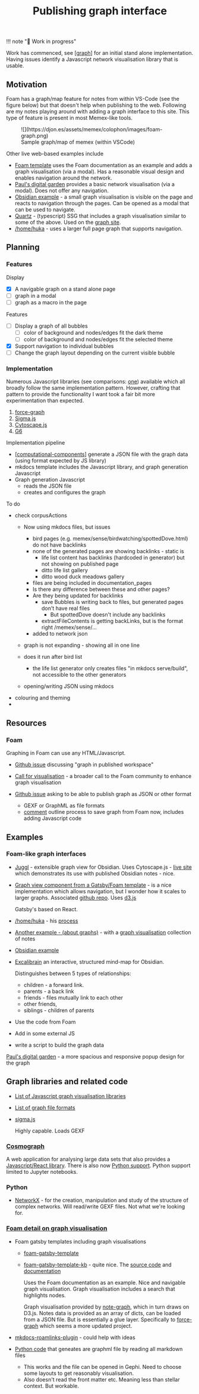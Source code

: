 ﻿---
backlinks:
- title: Colophon
  url: /colophon/colophon.html
- title: Today's note
  url: /seek/journal/todays-note.html
tags:
- colophon
- about
title: Publishing graph interface
type: note
---
!!! note ":construction: Work in progress"


Work has commenced, see [[graph]] for an initial stand alone implementation. Having issues identify a Javascript network visualisation library that is usable.


## Motivation

Foam has a graph/map feature for notes from within VS-Code (see the figure below) but that doesn't help when publishing to the web. Following are my notes playing around with adding a graph interface to this site. This type of feature is present in most Memex-like tools.

<figure markdown>
![](https://djon.es/assets/memex/colophon/images/foam-graph.png)
<figcaption>Sample graph/map of memex (within VSCode)</figcaption>
</figure>

Other live web-based examples include

- [Foam template](https://foam-template-gatsby-kb-hikerpig.vercel.app) uses the Foam documentation as an example and adds a graph visualisation (via a modal). Has a reasonable visual design and enables navigation around the network.
- [Paul's digital garden](https://garden.paulderaaij.nl/) provides a basic network visualisation (via a modal). Does not offer any navigation.
- [Obsidian example](https://notes.nicolevanderhoeven.com/obsidian-playbook/Using+Obsidian/01+First+steps+with+Obsidian/Obsidian) - a small graph visualisation is visible on the page and reacts to navigation through the pages. Can be opened as a modal that can be used to navigate.
- [Quartz](https://quartz.jzhao.xyz) - (typescript) SSG that includes a graph visualisation similar to some of the above. Used on the [graph site](https://graph.stereobooster.com).
- [/home/huka](https://hukacode.github.io) - uses a larger full page graph that supports navigation.

## Planning

### Features

Display 

- [x] A navigable graph on a stand alone page
- [ ] graph in a modal
- [ ] graph as a macro in the page

Features

- [ ] Display a graph of all bubbles
  - [ ] color of background and nodes/edges fit the dark theme
  - [ ] color of background and nodes/edges fit the selected theme
- [x] Support navigation to individual bubbles
- [ ] Change the graph layout depending on the current visible bubble

### Implementation

Numerous Javascript libraries (see comparisons: [one](https://www.cylynx.io/blog/a-comparison-of-javascript-graph-network-visualisation-libraries/)) available which all broadly follow the same implementation pattern. However, crafting that pattern to provide the functionality I want took a fair bit more experimentation than expected.

1. [force-graph](https://vasturiano.github.io/force-graph/)
2. [Sigma.js](https://www.sigmajs.org/)
3. [Cytoscape.js](https://js.cytoscape.org/)
4. [G6](https://g6.antv.antgroup.com/en/manual/introduction)

Implementation pipeline

- [[computational-components]] generate a JSON file with the graph data (using format expected by JS library)
- mkdocs template includes the Javascript library, and graph generation Javascript
- Graph generation Javascript 
  - reads the JSON file 
  - creates and configures the graph

To do
 
- check corpusActions
  - Now using mkdocs files, but issues
    - bird pages (e.g. memex/sense/birdwatching/spottedDove.html) do not have backlinks
    - none of the generated pages are showing backlinks - static is
      - life list content has backlinks (hardcoded in generator) but not showing on published page
      - ditto life list gallery
      - ditto wood duck meadows gallery
    - files are being included in documentation_pages
    - Is there any difference between these and other pages?
    - Are they being updated for backlinks
      - save Bubbles is writing back to files, but generated pages don't have real files
        - But spottedDove doesn't include any backlinks
      - extractFileContents is getting backLinks, but is the format right /memex/sense/...
    - added to network json

  - graph is not expanding - showing all in one line

  - does it run after bird list
    - the life list generator only creates files "in mkdocs serve/build", not accessible to the other generators
  - opening/writing JSON using mkdocs
- colouring and theming
- 

## Resources

### Foam

Graphing in Foam can use any HTML/Javascript.

- [Github issue](https://github.com/foambubble/foam/issues/58) discussing "graph in published workspace"
- [Call for visualisation](https://github.com/foambubble/call-for-visualization) - a broader call to the Foam community to enhance graph visualisation
- [Github issue](https://github.com/foambubble/foam/issues/654) asking to be able to publish graph as JSON or other format

    - GEXF or GraphML as file formats
    - [comment](https://github.com/foambubble/foam/issues/654#issuecomment-1255619795) outline process to save graph from Foam now, includes adding Javascript code

## Examples

### Foam-like graph interfaces

- [Juggl](https://github.com/HEmile/juggl) - extensible graph view for Obsidian. Uses Cytoscape.js - [live site](https://juggl.io) which demonstrates its use with published Obsidian notes - nice.

- [Graph view component from a Gatsby/Foam template](https://github.com/theowenyoung/gatsby-theme-primer-wiki/blob/main/theme/src/components/graph-view.js) - is a nice implementation which allows navigation, but I wonder how it scales to larger graphs. Associated [github repo](https://github.com/mathieudutour/gatsby-digital-garden/tree/master). Uses [d3.js](https://github.com/mathieudutour/gatsby-digital-garden/blob/master/packages/gatsby-theme-garden/src/components/graph-visualisation.js)

  Gatsby's based on React.

- [/home/huka](https://hukacode.github.io/graph/) - his [process](https://discord.com/channels/729975036148056075/735778843151040512/850931487187402793)

- [Another example - (about graphs)](https://graph.stereobooster.com) - with a [graph visualisation](https://graph.stereobooster.com/notes/Visualisation) collection of notes

- [Obsidian example](https://notes.nicolevanderhoeven.com/obsidian-playbook/Using+Obsidian/01+First+steps+with+Obsidian/Obsidian)

- [Excalibrain](https://github.com/zsviczian/excalibrain) an interactive, structured mind-map for Obsidian.

  Distinguishes between 5 types of relationships: 
  
  - children - a forward link.
  - parents  - a back link
  - friends - files mutually link to each other
  - other friends, 
  - siblings - children of parents

- Use the code from Foam
- Add in some external JS
- write a script to build the graph data

[Paul's digital garden](https://garden.paulderaaij.nl/) - a more spacious and responsive popup design for the graph

## Graph libraries and related code

- [List of Javascript graph visualisation libraries](https://elise-deux.medium.com/the-list-of-graph-visualization-libraries-7a7b89aab6a6)
- [List of graph file formats](https://graph.stereobooster.com/notes/File-formats)
- [sigma.js](https://www.sigmajs.org)

  Highly capable. Loads GEXF

### [Cosmograph](https://cosmograph.app/#library)

A web application for analysing large data sets that also provides a [Javascript/React library](https://cosmograph.app/docs/cosmograph/Cosmograph%20JavaScript/Get%20Started). There is also now [Python support](https://cosmograph.app/docs/cosmograph/Cosmograph%20Python/get-started-widget/). Python support limited to Jupyter notebooks.

### Python

- [NetworkX](https://networkx.org/documentation/stable/index.html) - for the creation, manipulation and study of the structure of complex networks. Will read/write GEXF files. Not what we're looking for.

### [Foam detail on graph visualisation](https://foambubble.github.io/foam/user/features/graph-visualization.html)

- Foam gatsby templates including graph visualisations
  - [foam-gatsby-template](https://github.com/mathieudutour/foam-gatsby-template)
  - [foam-gatsby-template-kb](https://github.com/hikerpig/foam-template-gatsby-kb) - quite nice. The [source code](https://github.com/hikerpig/gatsby-project-kb/tree/master) and [documentation](https://gatsby-project-kb.vercel.app)

       Uses the Foam documentation as an example. Nice and navigable graph visualisation. Graph visualisation includes a search that highlights nodes.

       Graph visualisation provided by [note-graph](https://github.com/hikerpig/note-graph), which in turn draws on D3.js. Notes data is provided as an array of dicts, can be loaded from a JSON file. But is essentially a glue layer. Specifically to [force-graph](https://github.com/vasturiano/force-graph) which seems a more updated project.

- [mkdocs-roamlinks-plugin](https://github.com/Jackiexiao/mkdocs-roamlinks-plugin) - could help with ideas

- [Python code](https://github.com/foambubble/foam/issues/1351#issuecomment-2206544442) that geneates are graphml file by reading all markdown files

    - This works and the file can be opened in Gephi. Need to choose some layouts to get reasonably visualisation.
    - Also doesn't read the front matter etc. Meaning less than stellar context. But workable.



[//begin]: # "Autogenerated link references for markdown compatibility"
[graph]: graph "Memex network graph"
[computational-components]: computational-components "Computational components"
[//end]: # "Autogenerated link references"